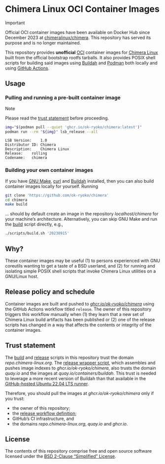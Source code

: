 # Chimera Linux OCI Container Images

> [!IMPORTANT]
> Official OCI container images have been available on Docker Hub since December 2023 at [chimeralinux/chimera]. This repository has served its purpose and is no longer maintained.

This repository provides **unofficial** [OCI] container images for [Chimera Linux] built from the official bootstrap rootfs tarballs. It also provides POSIX shell scripts for building said images using [Buildah] and [Podman] both locally and using [GitHub Actions].

## Usage

### Pulling and running a pre-built container image

> [!NOTE]
> Please read the [trust statement](#trust-statement) before proceeding.

```sh
img="$(podman pull --quiet 'ghcr.io/ok-ryoko/chimera:latest')"
podman run --rm "${img}" lsb_release --all
```

```
LSB Version:	1.0
Distributor ID:	Chimera
Description:	Chimera Linux
Release:	rolling
Codename:	chimera
```

### Building your own container images

If you have [GNU Make], [curl] and [Buildah] installed, then you can also build container images locally for yourself. Running

```sh
git clone 'https://github.com/ok-ryoko/chimera'
cd chimera
make build
```

… should by default create an image in the repository *localhost/chimera* for your machine’s architecture. Alternatively, you can skip GNU Make and run the [build] script directly, e.g.,

```sh
./scripts/build.sh '20230915'
```

## Why?

These container images may be useful (1) to persons experienced with GNU coreutils wanting to get a taste of a BSD userland, and (2) for running and isolating simple POSIX shell scripts that invoke Chimera Linux utilities on a GNU/Linux host.

## Release policy and schedule

Container images are built and pushed to *[ghcr.io/ok-ryoko/chimera]* using the GitHub Actions workflow titled `release`. The owner of this repository triggers this workflow manually when (1) they learn that a new set of Chimera Linux build artifacts has been published or (2) one of the release scripts has changed in a way that affects the contents or integrity of the container images.

## Trust statement

The [build] and [release] scripts in this repository trust the domain *repo.chimera-linux.org*. The [release wrapper script], which assembles and pushes image indexes to *ghcr.io/ok-ryoko/chimera*, also trusts the domain *quay.io* and the images at *quay.io/containers/buildah*. This trust is needed to leverage a more recent version of Buildah than that available in the [GitHub-hosted Ubuntu 22.04 LTS runner].

Therefore, you should pull the images at *ghcr.io/ok-ryoko/chimera* only if you trust:

- the owner of this repository;
- the [release workflow definition];
- GitHub’s CI infrastructure, and
- the domains *repo.chimera-linux.org*, *quay.io* and *ghcr.io*.

## License

The contents of this repository comprise free and open source software licensed under the [BSD 2-Clause “Simplified” License][license].

[build]: ./scripts/build.sh
[Buildah]: https://buildah.io/
[Chimera Linux]: https://chimera-linux.org/
[chimeralinux/chimera]: https://hub.docker.com/r/chimeralinux/chimera
[curl]: https://curl.se/
[ghcr.io/ok-ryoko/chimera]: https://github.com/ok-ryoko/chimera/pkgs/container/chimera
[GitHub Actions]: https://github.com/features/actions
[GitHub-hosted Ubuntu 22.04 LTS runner]: https://github.com/actions/runner-images/blob/main/images/linux/Ubuntu2204-Readme.md
[GNU Make]: https://www.gnu.org/software/make/
[license]: ./LICENSE
[OCI]: https://opencontainers.org/
[Podman]: https://podman.io/
[release workflow definition]: ./.github/workflows/release.yml
[release wrapper script]: ./scripts/release_wrapper.sh
[release]: ./scripts/release.sh
